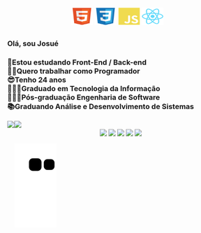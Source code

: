 
<div align="center"><br>
  <img align="rigth" alt="Josue-HTML" height="40" width="50" src="https://raw.githubusercontent.com/devicons/devicon/master/icons/html5/html5-original.svg">
  <img align="" alt="Josue-CSS" height="40" width="50" src="https://raw.githubusercontent.com/devicons/devicon/master/icons/css3/css3-original.svg">
  <img align="" alt="Josue-Js" height="40" width="50" src="https://raw.githubusercontent.com/devicons/devicon/master/icons/javascript/javascript-plain.svg">
  <img align="t" alt="Josue-React" height="40" width="50" src="https://raw.githubusercontent.com/devicons/devicon/master/icons/react/react-original.svg">
</div>


##

<div align="left">
  <h3>Olá, sou Josué <h3>
  📖Estou estudando Front-End / Back-end
   <br>
  👨‍💻Quero trabalhar como Programador
    <br>
  😎Tenho 24 anos
   <br>
  👨🏻‍🎓Graduado em Tecnologia da Informação 
  <br>
  👨🏻‍🎓Pós-graduação Engenharia de Software
  <br>
  📚Graduando Análise e Desenvolvimento de Sistemas
  
</div>

  <div>
  <img height="120em" src="https://github-readme-stats.vercel.app/api/top-langs/?username=JosueLeopoldo&layout=compact&langs_count=7&theme=dark" align="left" />
</div>
<div>
  <img height="120em" src="https://github-readme-stats.vercel.app/api?username=JosueLeopoldo&show_icons=true&theme=dark&include_all_commits=true&count_private" align="rigth" />
</div>
  
  <div align="center">
  <a href="https://www.instagram.com/josue_leopoldo/" target="_blank"><img src="https://img.shields.io/badge/-Instagram-%23E4405F?style=for-the-badge&logo=instagram&logoColor=white" target="_blank"></a>
 	<a href="https://www.twitch.tv/josueleopoldo0" target="_blank"><img src="https://img.shields.io/badge/Twitch-9146FF?style=for-the-badge&logo=twitch&logoColor=white" target="_blank"></a>
 <a href="https://discord.gg/wagxzStdcR" target="_blank"><img src="https://img.shields.io/badge/Discord-7289DA?style=for-the-badge&logo=discord&logoColor=white" target="_blank"></a> 
  <a href = "mailto:contatojosueleopoldo@gmail.com"><img src="https://img.shields.io/badge/-Gmail-%23333?style=for-the-badge&logo=gmail&logoColor=white" target="_blank"></a>
  <a href="https://br.linkedin.com/in/josu%C3%A9-leopoldo-75067821b?trk=public_profile_samename-profile" target="_blank"><img src="https://img.shields.io/badge/-LinkedIn-%230077B5?style=for-the-badge&logo=linkedin&logoColor=white" target="_blank"></a> 
</div> 
  
![snake gif](https://github.com/JosueLeopoldo/JosueLeopoldo/blob/output/github-contribution-grid-snake.svg)
